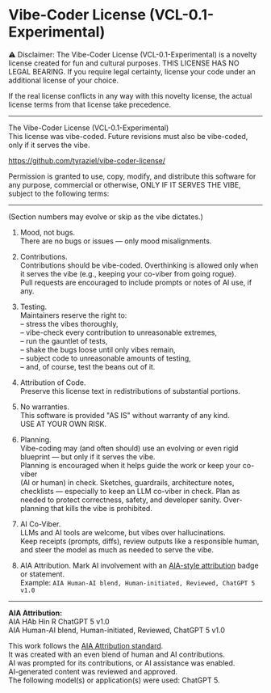 # Vibe-Coder License (VCL-0.1-Experimental)

⚠️ Disclaimer: The Vibe-Coder License (VCL-0.1-Experimental) is a novelty license 
created for fun and cultural purposes. THIS LICENSE HAS NO LEGAL BEARING. If you
require legal certainty, license your code under an additional license of your choice.

If the real license conflicts in any way with this novelty license, 
the actual license terms from that license take precedence.

---

The Vibe-Coder License (VCL-0.1-Experimental)  
This license was vibe-coded. Future revisions must also be vibe-coded,  
only if it serves the vibe.

https://github.com/tyraziel/vibe-coder-license/

Permission is granted to use, copy, modify, and distribute this software 
for any purpose, commercial or otherwise, ONLY IF IT SERVES THE VIBE, 
subject to the following terms:

---
(Section numbers may evolve or skip as the vibe dictates.)

1) Mood, not bugs.  
   There are no bugs or issues — only mood misalignments.  

2) Contributions.  
   Contributions should be vibe-coded. Overthinking is allowed only when it 
   serves the vibe (e.g., keeping your co-viber from going rogue).  
   Pull requests are encouraged to include prompts or notes of AI use, if any.  

3) Testing.  
   Maintainers reserve the right to:  
   – stress the vibes thoroughly,  
   – vibe-check every contribution to unreasonable extremes,  
   – run the gauntlet of tests,  
   – shake the bugs loose until only vibes remain,  
   – subject code to unreasonable amounts of testing,  
   – and, of course, test the beans out of it.  

4) Attribution of Code.  
   Preserve this license text in redistributions of substantial portions.  

5) No warranties.  
   This software is provided "AS IS" without warranty of any kind.  
   USE AT YOUR OWN RISK.  

6) Planning.  
   Vibe-coding may (and often should) use an evolving or even rigid blueprint — 
   but only if it serves the vibe.  
   Planning is encouraged when it helps guide the work or keep your co-viber  
   (AI or human) in check. Sketches, guardrails, architecture notes, checklists —
   especially to keep an LLM co-viber in check. Plan as needed to protect
   correctness, safety, and developer sanity.  Over-planning that kills the vibe
   is prohibited.

7) AI Co-Viber.  
   LLMs and AI tools are welcome, but vibes over hallucinations.  
   Keep receipts (prompts, diffs), review outputs like a responsible human,  
   and steer the model as much as needed to serve the vibe.

8) AIA Attribution.
   Mark AI involvement with an [AIA-style attribution](https://aiattribution.github.io/) 
   badge or statement.  
   Example: `AIA Human-AI blend, Human-initiated, Reviewed, ChatGPT 5 v1.0` 

---

**AIA Attribution:**  
AIA HAb Hin R ChatGPT 5 v1.0  
AIA Human-AI blend, Human-initiated, Reviewed, ChatGPT 5 v1.0  

This work follows the [AIA Attribution standard](https://aiattribution.github.io/).  
It was created with an even blend of human and AI contributions.  
AI was prompted for its contributions, or AI assistance was enabled.  
AI-generated content was reviewed and approved.  
The following model(s) or application(s) were used: ChatGPT 5.  
